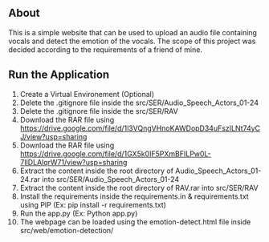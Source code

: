 ## About

This is a simple website that can be used to upload an audio file containing vocals and detect the emotion of the vocals.
The scope of this project was decided according to the requirements of a friend of mine.


## Run the Application

1. Create a Virtual Environement (Optional)
2. Delete the .gitignore file inside the src/SER/Audio_Speech_Actors_01-24
3. Delete the .gitignore file inside the src/SER/RAV
4. Download the RAR file using https://drive.google.com/file/d/1l3VQngVHnoKAWDopD34uFszILNt74yCJ/view?usp=sharing
5. Download the RAR file using https://drive.google.com/file/d/1GX5k0IF5PXmBFILPw0L-7IlDLAlqrW71/view?usp=sharing
6. Extract the content inside the root directory of Audio_Speech_Actors_01-24.rar into src/SER/Audio_Speech_Actors_01-24
7. Extract the content inside the root directory of RAV.rar into src/SER/RAV
8. Install the requirements inside the requirements.in & requirements.txt using PIP (Ex: pip install -r requirements.txt)
9. Run the app.py (Ex: Python app.py)
10. The webpage can be loaded using the emotion-detect.html file inside src/web/emotion-detection/
